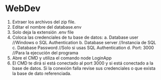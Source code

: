 # WebDev
1. Extraer los archivos del zip file.
2. Editar el nombre del database.env
3. Solo deja la extensión .env file
4. Coloca las credenciales de tu base de datos:
a. Database user //Windows o SQL Authentication 
b. Database server //Instancia de SQL
c. Database Password //Solo si usas SQL Authentication
d. Port: 3000 //Para la ejecución del programa
5. Abre el CMD y utiliza el comando node LoginApp
6. El CMD te dirá si está conectado al port 3000 y si está conectado a la base de datos. Si la conexión falla revise sus credenciales o que exista la base de dato referenciada.

